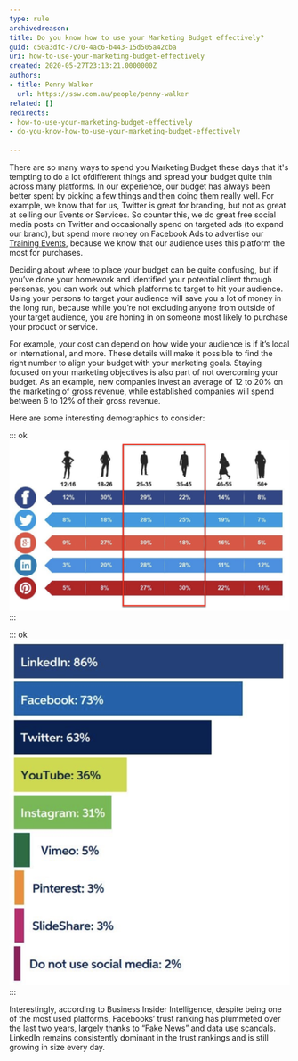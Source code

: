 ```yaml
---
type: rule
archivedreason: 
title: Do you know how to use your Marketing Budget effectively?
guid: c50a3dfc-7c70-4ac6-b443-15d505a42cba
uri: how-to-use-your-marketing-budget-effectively
created: 2020-05-27T23:13:21.0000000Z
authors:
- title: Penny Walker
  url: https://ssw.com.au/people/penny-walker
related: []
redirects:
- how-to-use-your-marketing-budget-effectively
- do-you-know-how-to-use-your-marketing-budget-effectively

---
```


There are so many ways to spend you Marketing Budget these days that it's tempting to do a lot ofdifferent things and spread your budget quite thin across many platforms. In our experience, our budget has always been better spent by picking a few things and then doing them really well. For example, we know that for us, Twitter is great for branding, but not as great at selling our Events or Services. So counter this, we do great free social media posts on Twitter and occasionally spend on targeted ads (to expand our brand), but spend more money on Facebook Ads to advertise our [Training Events](https://www.ssw.com.au/ssw/Events/Training/NET-Core-Superpowers-Tour.aspx), because we know that our audience uses this platform the most for purchases.

<!--endintro-->

Deciding about where to place your budget can be quite confusing, but if you’ve done your homework and identified your potential client through personas, you can work out which platforms to target to hit your audience.  
Using your persons to target your audience will save you a lot of money in the long run, because while you’re not excluding anyone from outside of your target audience, you are honing in on someone most likely to purchase your product or service. 
 
For example, your cost can depend on how wide your audience is if it’s local or international, and more. These details will make it possible to find the right number to align your budget with your marketing goals. Staying focused on your marketing objectives is also part of not overcoming your budget. As an example, new companies invest an average of 12 to 20% on the marketing of gross revenue, while established companies will spend between 6 to 12% of their gross revenue. 

Here are some interesting demographics to consider:


::: ok  
![Figure: For SSW we know that our target audience is mostly men aged between 25-45, so we know for Social Media we should focus on Facebook, Twitter & LinkedIn. If we had products, Pinterest & Instagram would be our best target because they are more visual.](target-audience-table.png)  
:::


::: ok  
![Figure: According to Marketing Insider Group, the most popular platform is now LinkedIn, followed by Facebook](social-platforms.png)  
:::

Interestingly, according to Business Insider Intelligence, despite being one of the most used platforms, Facebooks’ trust ranking has plummeted over the last two years, largely thanks to “Fake News” and data use scandals. LinkedIn remains consistently dominant in the trust rankings and is still growing in size every day.
